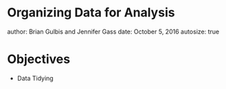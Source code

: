 Organizing Data for Analysis
========================================================
author: Brian Gulbis and Jennifer Gass
date: October 5, 2016
autosize: true

Objectives
========================================================

* Data Tidying
